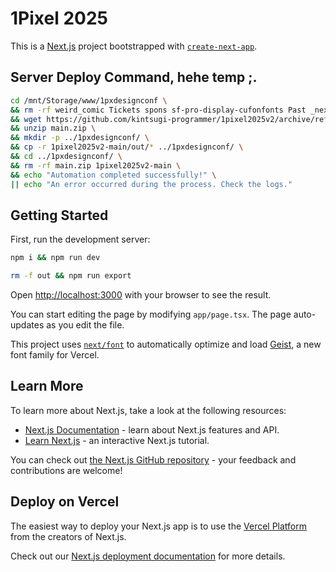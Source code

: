 # 1Pixel 2025
This is a [Next.js](https://nextjs.org) project bootstrapped with [`create-next-app`](https://nextjs.org/docs/app/api-reference/cli/create-next-app).

## Server Deploy Command, hehe temp ;.
```bash
cd /mnt/Storage/www/1pxdesignconf \
&& rm -rf weird_comic Tickets spons sf-pro-display-cufonfonts Past _next long_weekend Logo.svg index.txt index.html images Hero FilterImages favicon.ico Events 404.html 404 logonav.svg merch speakers workshops \
&& wget https://github.com/kintsugi-programmer/1pixel2025v2/archive/refs/heads/main.zip --no-check-certificate \
&& unzip main.zip \
&& mkdir -p ../1pxdesignconf/ \
&& cp -r 1pixel2025v2-main/out/* ../1pxdesignconf/ \
&& cd ../1pxdesignconf/ \
&& rm -rf main.zip 1pixel2025v2-main \
&& echo "Automation completed successfully!" \
|| echo "An error occurred during the process. Check the logs."
```

## Getting Started

First, run the development server:

```bash
npm i && npm run dev
```

```bash
rm -f out && npm run export
```

Open [http://localhost:3000](http://localhost:3000) with your browser to see the result.

You can start editing the page by modifying `app/page.tsx`. The page auto-updates as you edit the file.

This project uses [`next/font`](https://nextjs.org/docs/app/building-your-application/optimizing/fonts) to automatically optimize and load [Geist](https://vercel.com/font), a new font family for Vercel.

## Learn More

To learn more about Next.js, take a look at the following resources:

- [Next.js Documentation](https://nextjs.org/docs) - learn about Next.js features and API.
- [Learn Next.js](https://nextjs.org/learn) - an interactive Next.js tutorial.

You can check out [the Next.js GitHub repository](https://github.com/vercel/next.js) - your feedback and contributions are welcome!

## Deploy on Vercel

The easiest way to deploy your Next.js app is to use the [Vercel Platform](https://vercel.com/new?utm_medium=default-template&filter=next.js&utm_source=create-next-app&utm_campaign=create-next-app-readme) from the creators of Next.js.

Check out our [Next.js deployment documentation](https://nextjs.org/docs/app/building-your-application/deploying) for more details.
